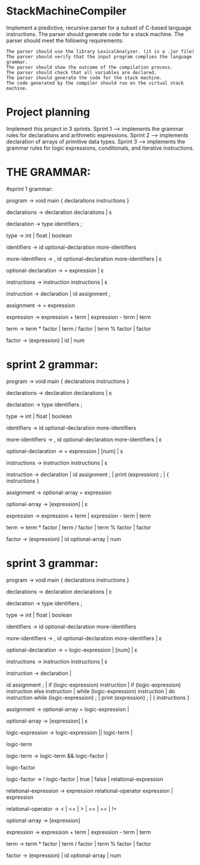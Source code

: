 # StackMachineCompiler

Implement a predictive, recursive parser for a subset of C-based language instructions. The parser should generate code for a stack machine. The parser should meet the following requirements:

    The parser should use the library LexicalAnalyzer. (it is a .jar file)
    The parser should verify that the input program complies the language grammar.
    The parser should show the outcome of the compilation process.
    The parser should check that all variables are declared.
    The parser should generate the code for the stack machine.
    The code generated by the compiler should run on the virtual stack machine.

# Project planning

Implement this project in 3 sprints. 
Sprint 1 --> implements the grammar rules for declarations and arithmetic expressions. 
Sprint 2 --> implements declaration of arrays of primitive data types. 
Sprint 3 --> implements the grammar rules for logic expressions, conditionals, and iterative instructions.

# THE GRAMMAR: 

#sprint 1 grammar:

program                ->  void main { declarations instructions }

declarations           ->  declaration declarations | ε

declaration            ->  type identifiers ;

type                   ->  int | float | boolean

identifiers            ->  id optional-declaration more-identifiers

more-identifiers       ->  , id optional-declaration more-identifiers | ε

optional-declaration   ->  = expression | ε

instructions           ->  instruction instructions | ε

instruction            ->  declaration       |
                           id assignment ; 

assignment             ->  = expression                           

expression             ->  expression + term |
                           expression - term |
                           term

term                   ->  term * factor |
                           term / factor |
                           term % factor |
                           factor

factor                 ->  (expression)  |
                           id            |
                           num
                           
                           
                           
                           
                           
                           
# sprint 2 grammar: 

program                ->  void main { declarations instructions }

declarations           ->  declaration declarations | ε

declaration            ->  type identifiers ;

type                   ->  int | float | boolean

identifiers            ->  id optional-declaration more-identifiers

more-identifiers       ->  , id optional-declaration more-identifiers | ε

optional-declaration   ->  = expression | [num] | ε

instructions           ->  instruction instructions | ε


instruction            ->  declaration          |
                           id assignment ;      |
                           print (expression) ; |
                           { instructions }

assignment             ->  optional-array = expression                   

optional-array         ->  [expression] | ε                   

expression             ->  expression + term |
                           expression - term |
                           term

term                   ->  term * factor |
                           term / factor |
                           term % factor |
                           factor

factor                 ->  (expression)      |
                           id optional-array |
                           num
                           
                           
                           
                           
# sprint 3 grammar: 

program                ->  void main { declarations instructions }

declarations           ->  declaration declarations | ε

declaration            ->  type identifiers ;

type                   ->  int | float | boolean

identifiers            ->  id optional-declaration more-identifiers

more-identifiers       ->  , id optional-declaration more-identifiers | ε

optional-declaration   ->  = logic-expression | [num] | ε

instructions           ->  instruction instructions | ε

instruction            ->  declaration                                        |


id assignment ;                                    |
                           if (logic-expression) instruction                  |
                           if (logic-expression) instruction else instruction |
                           while (logic-expression) instruction               |
                           do instruction while (logic-expression) ;          |
                           print (expression) ;                               |
                           { instructions }

assignment             ->  optional-array = logic-expression |                   

optional-array         ->  [expression]    | ε                       

logic-expression       ->  logic-expression || logic-term |


logic-term

logic-term             ->  logic-term && logic-factor |

logic-factor

logic-factor           ->  ! logic-factor | true | false |
                           relational-expression


relational-expression  ->  expression relational-operator expression |
                           expression

relational-operator    ->  < | <= | > | >= | == | !=

optional-array         ->  [expression]

expression             ->  expression + term |
                           expression - term |
                           term

term                   ->  term * factor |
                           term / factor |
                           term % factor |
                           factor

factor                 ->  (expression)      |
                           id optional-array |
                           num

                           
                           
                           
                           
                           
                           
                           
                           
                           
                           
                           
                           
